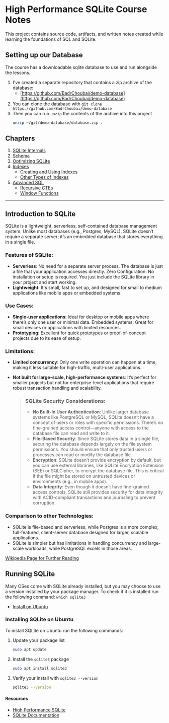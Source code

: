 # High Performance SQLite Course Notes

This project contains source code, artifacts, and written notes created while learning the foundations of SQL and
SQLite.

## Setting up our Database

The course has a downloadable sqlite database to use and run alongside the lessons.

1. I've created a separate repository that contains a zip archive of the database:
    - [https://github.com/BadrChoubai/demo-database](https://github.com/BadrChoubai/demo-database)
2. You can clone the database with `git clone https://github.com/BadrChoubai/demo-database`
3. Then you can run `unzip` the contents of the archive into this project
   ```bash
   unzip ~/git/demo-database/database.zip .
   ```

## Chapters

1. [SQLite Internals](./sqlite-internals/README.md)
2. [Schema](./schema/README.md)
3. [Optimizing SQLite](./optimizing-sqlite/README.md)
4. [Indexes](./indexes/README.md)
    - [Creating and Using Indexes](./indexes/Intro-to-Indexes)
    - [Other Types of Indexes](./indexes/Other-types-of-Indexes.md)
5. [Advanced SQL](./advanced-sql/README.md)
   - [Recursive CTEs](./advanced-sql/Recursive-CTEs.md)
   - [Window Functions](./advanced-sql/Window-Functions.md)

---

## Introduction to SQLite

SQLite is a lightweight, serverless, self-contained database management system.
Unlike most databases (e.g., Postgres, MySQL), SQLite doesn’t require a separate server; it’s an embedded database
that stores everything in a single file.

### Features of SQLite:

- **Serverless**: No need for a separate server process. The database is just a file that your application accesses
  directly.
  Zero Configuration: No installation or setup is required. You just include the SQLite library in your project and
  start
  working.
- **Lightweight**: It's small, fast to set up, and designed for small to medium applications like mobile apps or
  embedded systems.

### Use Cases:

- **Single-user applications**: Ideal for desktop or mobile apps where there’s only one user or minimal data.
  Embedded systems: Great for small devices or applications with limited resources.
- **Prototyping**: Excellent for quick prototypes or proof-of-concept projects due to its ease of setup.

### Limitations:

- **Limited concurrency**: Only one write operation can happen at a time, making it less suitable for high-traffic,
  multi-user
  applications.
- **Not built for large-scale, high-performance systems**: It’s perfect for smaller projects but not for
  enterprise-level applications that require robust transaction handling and scalability.

  > ### SQLite Security Considerations:
  >
  > - **No Built-In User Authentication**: Unlike larger database systems like PostgreSQL or MySQL, SQLite doesn’t have
      a
      concept of users or roles with specific permissions. There’s no fine-grained access control—anyone with access to
      the database file can read and write to it.
  > - **File-Based Security**: Since SQLite stores data in a single file, securing the database depends largely on the
      file system permissions. You should ensure that only trusted users or processes can read or modify the database
      file.
  > - **Encryption**: SQLite doesn’t provide encryption by default, but you can use external libraries, like SQLite
      Encryption Extension (SEE) or SQLCipher, to encrypt the database file. This is critical if the file might be
      stored
      on untrusted devices or environments (e.g., in mobile apps).
  > - **Data Integrity**: Even though it doesn’t have fine-grained access controls, SQLite still provides security for
      data integrity with ACID-compliant transactions and journaling to prevent corruption.

### Comparison to other Technologies:

- SQLite is file-based and serverless, while Postgres is a more complex, full-featured, client-server database
  designed
  for larger, scalable applications.
- SQLite is simpler but has limitations in handling concurrency and large-scale workloads, while PostgreSQL excels in
  those areas.

[Wikipedia Page for Further Reading](https://en.wikipedia.org/wiki/SQLite)

## Running SQLite

Many OSes come with SQLite already installed, but you may choose to use a version
installed by your package manager. To check if it is installed run the following
command: `which sqlite3`

- [Install on Ubuntu](#Installing-SQLite-on-Ubuntu)

### Installing SQLite on Ubuntu

To install SQLite on Ubuntu run the following commands:

1. Update your package list

   ```bash
   sudo apt update
   ```

2. Install the `sqlite3` package

   ```bash
   sudo apt install sqlite3 
   ```

3. Verify your install with `sqlite3 --version`

   ```bash
   sqlite3 --version
   ```

#### Resources

- [High Performance SQLite](https://highperformancesqlite.com/)
- [SQLite Documentation](https://www.sqlite.org/docs.html)
